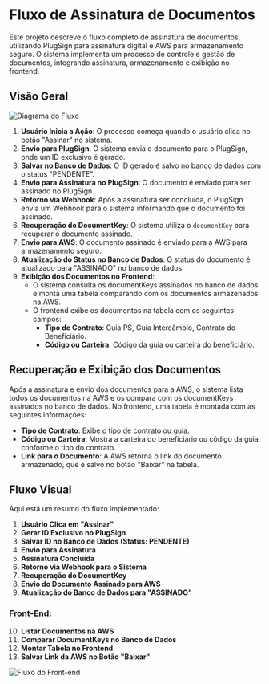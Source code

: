 # Fluxo de Assinatura de Documentos

Este projeto descreve o fluxo completo de assinatura de documentos, utilizando PlugSign para assinatura digital e AWS para armazenamento seguro. O sistema implementa um processo de controle e gestão de documentos, integrando assinatura, armazenamento e exibição no frontend.

## Visão Geral

![Diagrama do Fluxo](https://imgur.com/tN5AiGw.png)

1. **Usuário Inicia a Ação**: O processo começa quando o usuário clica no botão "Assinar" no sistema.
2. **Envio para PlugSign**: O sistema envia o documento para o PlugSign, onde um ID exclusivo é gerado.
3. **Salvar no Banco de Dados**: O ID gerado é salvo no banco de dados com o status "PENDENTE".
4. **Envio para Assinatura no PlugSign**: O documento é enviado para ser assinado no PlugSign.
5. **Retorno via Webhook**: Após a assinatura ser concluída, o PlugSign envia um Webhook para o sistema informando que o documento foi assinado.
6. **Recuperação do DocumentKey**: O sistema utiliza o `documentKey` para recuperar o documento assinado.
7. **Envio para AWS**: O documento assinado é enviado para a AWS para armazenamento seguro.
8. **Atualização do Status no Banco de Dados**: O status do documento é atualizado para "ASSINADO" no banco de dados.
9. **Exibição dos Documentos no Frontend**:
    - O sistema consulta os documentKeys assinados no banco de dados e monta uma tabela comparando com os documentos armazenados na AWS.
    - O frontend exibe os documentos na tabela com os seguintes campos:
        - **Tipo de Contrato**: Guia PS, Guia Intercâmbio, Contrato do Beneficiário.
        - **Código ou Carteira**: Código da guia ou carteira do beneficiário.

## Recuperação e Exibição dos Documentos

Após a assinatura e envio dos documentos para a AWS, o sistema lista todos os documentos na AWS e os compara com os documentKeys assinados no banco de dados. No frontend, uma tabela é montada com as seguintes informações:

- **Tipo de Contrato**: Exibe o tipo de contrato ou guia.
- **Código ou Carteira**: Mostra a carteira do beneficiário ou código da guia, conforme o tipo do contrato.
- **Link para o Documento**: A AWS retorna o link do documento armazenado, que é salvo no botão "Baixar" na tabela.

## Fluxo Visual

Aqui está um resumo do fluxo implementado:


1. **Usuário Clica em "Assinar"**
2. **Gerar ID Exclusivo no PlugSign**
3. **Salvar ID no Banco de Dados (Status: PENDENTE)**
4. **Envio para Assinatura**
5. **Assinatura Concluída**
6. **Retorno via Webhook para o Sistema**
7. **Recuperação do DocumentKey**
8. **Envio do Documento Assinado para AWS**
9. **Atualização do Banco de Dados para "ASSINADO"**




### Front-End:
10. **Listar Documentos na AWS**
11. **Comparar DocumentKeys no Banco de Dados**
12. **Montar Tabela no Frontend**
13. **Salvar Link da AWS no Botão "Baixar"**

![Fluxo do Front-end](https://imgur.com/GDjxnUZ.png)
